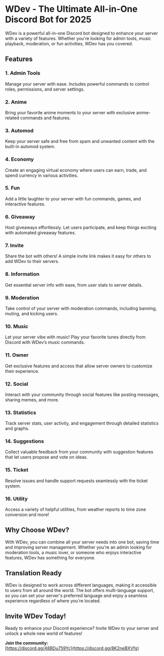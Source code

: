# WDev - The Ultimate All-in-One Discord Bot for 2025

WDev is a powerful all-in-one Discord bot designed to enhance your server with a variety of features. Whether you're looking for admin tools, music playback, moderation, or fun activities, WDev has you covered. 

## Features

### 1. Admin Tools
Manage your server with ease. Includes powerful commands to control roles, permissions, and server settings.

### 2. Anime
Bring your favorite anime moments to your server with exclusive anime-related commands and features.

### 3. Automod
Keep your server safe and free from spam and unwanted content with the built-in automod system.

### 4. Economy
Create an engaging virtual economy where users can earn, trade, and spend currency in various activities.

### 5. Fun
Add a little laughter to your server with fun commands, games, and interactive features.

### 6. Giveaway
Host giveaways effortlessly. Let users participate, and keep things exciting with automated giveaway features.

### 7. Invite
Share the bot with others! A simple invite link makes it easy for others to add WDev to their servers.

### 8. Information
Get essential server info with ease, from user stats to server details.

### 9. Moderation
Take control of your server with moderation commands, including banning, muting, and kicking users.

### 10. Music
Let your server vibe with music! Play your favorite tunes directly from Discord with WDev’s music commands.

### 11. Owner
Get exclusive features and access that allow server owners to customize their experience.

### 12. Social
Interact with your community through social features like posting messages, sharing memes, and more.

### 13. Statistics
Track server stats, user activity, and engagement through detailed statistics and graphs.

### 14. Suggestions
Collect valuable feedback from your community with suggestion features that let users propose and vote on ideas.

### 15. Ticket
Resolve issues and handle support requests seamlessly with the ticket system.

### 16. Utility
Access a variety of helpful utilities, from weather reports to time zone conversion and more!

## Why Choose WDev?

With WDev, you can combine all your server needs into one bot, saving time and improving server management. Whether you're an admin looking for moderation tools, a music lover, or someone who enjoys interactive features, WDev has something for everyone.

## Translation Ready

WDev is designed to work across different languages, making it accessible to users from all around the world. The bot offers multi-language support, so you can set your server's preferred language and enjoy a seamless experience regardless of where you're located.

## Invite WDev Today!

Ready to enhance your Discord experience? Invite WDev to your server and unlock a whole new world of features!

**Join the community:**  
[https://discord.gg/48BDu759Yc](https://discord.gg/8K2neBXVfg)
